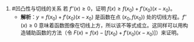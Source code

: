 1. #凹凸性与切线的关系 
	若 $f''(x) \ge 0$，证明 $f(x) \ge f(x_0) + f'(x_0)(x-x_0)$。
    *   **解析**：$y = f(x_0) + f'(x_0)(x-x_0)$ 是函数在点 $(x_0, f(x_0))$ 处的切线方程。$f''(x) \ge 0$ 意味着函数图像在切线上方，所以该不等式成立。这同样可以用构造辅助函数的方法（令 $F(x) = f(x) - [f(x_0) + f'(x_0)(x-x_0)]$）来证明。
